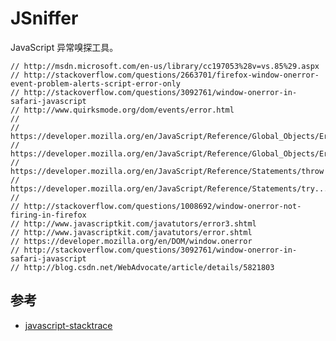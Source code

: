 
# JSniffer

JavaScript 异常嗅探工具。

    // http://msdn.microsoft.com/en-us/library/cc197053%28v=vs.85%29.aspx
    // http://stackoverflow.com/questions/2663701/firefox-window-onerror-event-problem-alerts-script-error-only
    // http://stackoverflow.com/questions/3092761/window-onerror-in-safari-javascript
    // http://www.quirksmode.org/dom/events/error.html
    //
    // https://developer.mozilla.org/en/JavaScript/Reference/Global_Objects/Error
    // https://developer.mozilla.org/en/JavaScript/Reference/Global_Objects/Error/Stack
    // https://developer.mozilla.org/en/JavaScript/Reference/Statements/throw
    // https://developer.mozilla.org/en/JavaScript/Reference/Statements/try...catch
    //
    // http://stackoverflow.com/questions/1008692/window-onerror-not-firing-in-firefox
    // http://www.javascriptkit.com/javatutors/error3.shtml
    // http://www.javascriptkit.com/javatutors/error.shtml
    // https://developer.mozilla.org/en/DOM/window.onerror
    // http://stackoverflow.com/questions/3092761/window-onerror-in-safari-javascript
    // http://blog.csdn.net/WebAdvocate/article/details/5821803

## 参考

* [javascript-stacktrace](https://github.com/eriwen/javascript-stacktrace)
